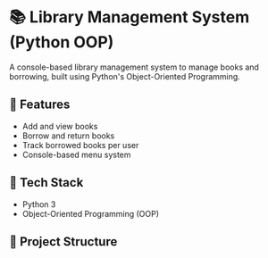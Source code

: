# 📚 Library Management System (Python OOP)

A console-based library management system to manage books and borrowing, built using Python's Object-Oriented Programming.

## 🚀 Features
- Add and view books
- Borrow and return books
- Track borrowed books per user
- Console-based menu system

## 🧰 Tech Stack
- Python 3
- Object-Oriented Programming (OOP)

## 🧱 Project Structure
